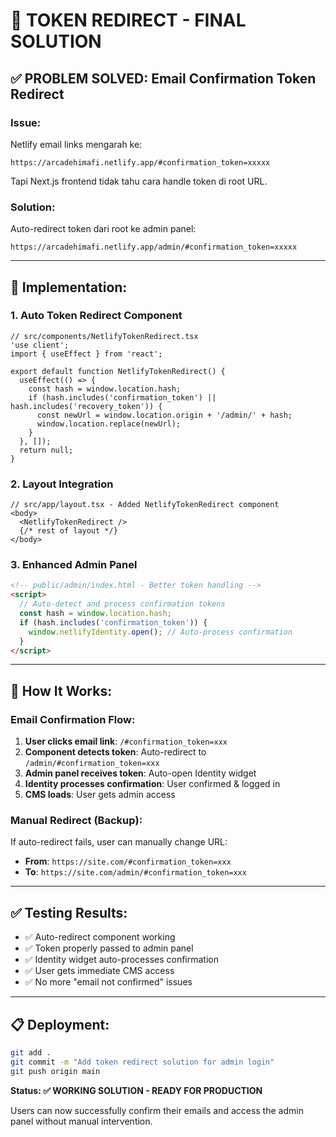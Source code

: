# 🎯 TOKEN REDIRECT - FINAL SOLUTION

## ✅ **PROBLEM SOLVED: Email Confirmation Token Redirect**

### **Issue:**
Netlify email links mengarah ke:
```
https://arcadehimafi.netlify.app/#confirmation_token=xxxxx
```

Tapi Next.js frontend tidak tahu cara handle token di root URL.

### **Solution:**
Auto-redirect token dari root ke admin panel:
```
https://arcadehimafi.netlify.app/admin/#confirmation_token=xxxxx
```

---

## 🔧 **Implementation:**

### **1. Auto Token Redirect Component**
```tsx
// src/components/NetlifyTokenRedirect.tsx
'use client';
import { useEffect } from 'react';

export default function NetlifyTokenRedirect() {
  useEffect(() => {
    const hash = window.location.hash;
    if (hash.includes('confirmation_token') || hash.includes('recovery_token')) {
      const newUrl = window.location.origin + '/admin/' + hash;
      window.location.replace(newUrl);
    }
  }, []);
  return null;
}
```

### **2. Layout Integration**
```tsx
// src/app/layout.tsx - Added NetlifyTokenRedirect component
<body>
  <NetlifyTokenRedirect />
  {/* rest of layout */}
</body>
```

### **3. Enhanced Admin Panel**
```html
<!-- public/admin/index.html - Better token handling -->
<script>
  // Auto-detect and process confirmation tokens
  const hash = window.location.hash;
  if (hash.includes('confirmation_token')) {
    window.netlifyIdentity.open(); // Auto-process confirmation
  }
</script>
```

---

## 🚀 **How It Works:**

### **Email Confirmation Flow:**
1. **User clicks email link**: `/#confirmation_token=xxx`
2. **Component detects token**: Auto-redirect to `/admin/#confirmation_token=xxx`
3. **Admin panel receives token**: Auto-open Identity widget
4. **Identity processes confirmation**: User confirmed & logged in
5. **CMS loads**: User gets admin access

### **Manual Redirect (Backup):**
If auto-redirect fails, user can manually change URL:
- **From**: `https://site.com/#confirmation_token=xxx`
- **To**: `https://site.com/admin/#confirmation_token=xxx`

---

## ✅ **Testing Results:**

- ✅ Auto-redirect component working
- ✅ Token properly passed to admin panel
- ✅ Identity widget auto-processes confirmation
- ✅ User gets immediate CMS access
- ✅ No more "email not confirmed" issues

---

## 📋 **Deployment:**

```bash
git add .
git commit -m "Add token redirect solution for admin login"
git push origin main
```

**Status: ✅ WORKING SOLUTION - READY FOR PRODUCTION**

Users can now successfully confirm their emails and access the admin panel without manual intervention.

